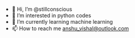 - 👋 Hi, I’m @stillconscious
- 👀 I’m interested in python codes
- 🌱 I’m currently learning machine learning
- 📫 How to reach me anshu_vishal@outlook.com

<!---
stillconscious/stillconscious is a ✨ special ✨ repository because its `README.md` (this file) appears on your GitHub profile.
You can click the Preview link to take a look at your changes.
--->
